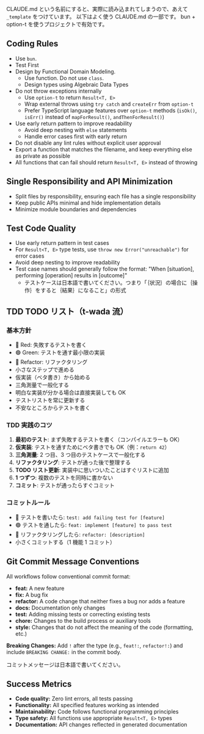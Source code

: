 CLAUDE.md という名前にすると、実際に読み込まれてしまうので、あえて `_template` をつけています。
以下はよく使う CLAUDE.md の一部です。 bun + option-t を使うプロジェクトで有効です。

## Coding Rules

- Use `bun`.
- Test First
- Design by Functional Domain Modeling.
  - Use function. Do not use `class`.
  - Design types using Algebraic Data Types
- Do not throw exceptions internally
  - Use `option-t` to return `Result<T, E>`
  - Wrap external throws using `try catch` and `createErr` from `option-t`
  - Prefer TypeScript language features over `option-t` methods (`isOk()`, `isErr()` instead of `mapForResult()`, `andThenForResult()`)
- Use early return pattern to improve readability
  - Avoid deep nesting with `else` statements
  - Handle error cases first with early return
- Do not disable any lint rules without explicit user approval
- Export a function that matches the filename, and keep everything else as private as possible
- All functions that can fail should return `Result<T, E>` instead of throwing

## Single Responsibility and API Minimization

- Split files by responsibility, ensuring each file has a single responsibility
- Keep public APIs minimal and hide implementation details
- Minimize module boundaries and dependencies

## Test Code Quality

- Use early return pattern in test cases
- For `Result<T, E>` type tests, use `throw new Error("unreachable")` for error cases
- Avoid deep nesting to improve readability
- Test case names should generally follow the format: "When [situation], performing [operation] results in [outcome]"
  - テストケースは日本語で書いてください。つまり「｛状況｝の場合に｛操作｝をすると｛結果｝になること」の形式

## TDD TODO リスト（t-wada 流）

### 基本方針

- 🔴 Red: 失敗するテストを書く
- 🟢 Green: テストを通す最小限の実装
- 🔵 Refactor: リファクタリング
- 小さなステップで進める
- 仮実装（ベタ書き）から始める
- 三角測量で一般化する
- 明白な実装が分かる場合は直接実装しても OK
- テストリストを常に更新する
- 不安なところからテストを書く

### TDD 実践のコツ

1. **最初のテスト**: まず失敗するテストを書く（コンパイルエラーも OK）
2. **仮実装**: テストを通すためにベタ書きでも OK（例：`return 42`）
3. **三角測量**: 2 つ目、3 つ目のテストケースで一般化する
4. **リファクタリング**: テストが通った後で整理する
5. **TODO リスト更新**: 実装中に思いついたことはすぐリストに追加
6. **1 つずつ**: 複数のテストを同時に書かない
7. **コミット**: テストが通ったらすぐコミット

### コミットルール

- 🔴 テストを書いたら: `test: add failing test for [feature]`
- 🟢 テストを通したら: `feat: implement [feature] to pass test`
- 🔵 リファクタリングしたら: `refactor: [description]`
- 小さくコミットする（1 機能 1 コミット）

## Git Commit Message Conventions

All workflows follow conventional commit format:

- **feat:** A new feature
- **fix:** A bug fix
- **refactor:** A code change that neither fixes a bug nor adds a feature
- **docs:** Documentation only changes
- **test:** Adding missing tests or correcting existing tests
- **chore:** Changes to the build process or auxiliary tools
- **style:** Changes that do not affect the meaning of the code (formatting, etc.)

**Breaking Changes:** Add `!` after the type (e.g., `feat!:`, `refactor!:`) and include `BREAKING CHANGE:` in the commit body.

コミットメッセージは日本語で書いてください。

## Success Metrics

- **Code quality:** Zero lint errors, all tests passing
- **Functionality:** All specified features working as intended
- **Maintainability:** Code follows functional programming principles
- **Type safety:** All functions use appropriate `Result<T, E>` types
- **Documentation:** API changes reflected in generated documentation
